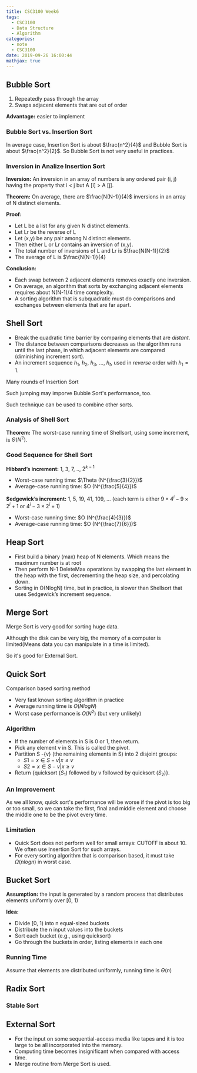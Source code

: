 ```yaml
---
title: CSC3100 Week6
tags:
  - CSC3100
  - Data Structure
  - Algorithm
categories:
  - note
  - CSC3100
date: 2019-09-26 16:00:44
mathjax: true
---
```


## Bubble Sort

1. Repeatedly pass through the array
2. Swaps adjacent elements that are out of order

**Advantage:** easier to implement

### Bubble Sort vs. Insertion Sort

In average case, Insertion Sort is about $\frac{n^2}{4}$ and Bubble Sort is about $\frac{n^2}{2}$. So Bubble Sort is not very useful in practices.

### Inversion in Analize Insertion Sort

**Inversion:** An inversion in an array of numbers is any ordered pair (i, j) having the property that i < j but A \[i\] > A \[j\].

**Theorem:** On average, there are $\frac{N(N-1)}{4}$ inversions in an array of N distinct elements.

**Proof:**

- Let L be a list for any given N distinct elements.
- Let Lr be the reverse of L
- Let (x,y) be any pair among N distinct elements.
- Then either L or Lr contains an inversion of (x,y).
- The total number of inversions of L and Lr is $\frac{N(N-1)}{2}$
- The average of L is $\frac{N(N-1)}{4}

**Conclusion:**

- Each swap between 2 adjacent elements removes exactly one inversion.
- On average, an algorithm that sorts by exchanging adjacent elements requires about N(N-1)/4 time complexity. 
- A sorting algorithm that is subquadratic must do comparisons and exchanges between elements that are far apart.

## Shell Sort

- Break the quadratic time barrier by comparing elements that are *distant*.
- The distance between comparisons decreases as the algorithm runs until the last phase, in which adjacent elements are compared (diminishing increment sort).
- An increment sequence $h_1$, $h_2$, $h_3$, ..., $h_t$, used in *reverse* order with $h_1=1$.

Many rounds of Insertion Sort

Such jumping may imporve Bubble Sort's performance, too.

Such technique can be used to combine other sorts.

### Analysis of Shell Sort

**Theorem:** The worst-case running time of Shellsort, using some increment, is $\Theta(N^2)$.

### Good Sequence for Shell Sort

**Hibbard’s increment:** 1, 3, 7, .., $2^{k-1}$

- Worst-case running time: $\Theta (N^{\frac{3}{2}})$
- Average-case running time: $O (N^{\frac{5}{4}})$

**Sedgewick’s increment:** 1, 5, 19, 41, 109, ... (each term is either $9\times 4^i-9\times 2^i+1$ or $4^i-3\times 2^i+1$)

- Worst-case running time: $O (N^{\frac{4}{3}})$
- Average-case running time: $O (N^{\frac{7}{6}})$

## Heap Sort

- First build a binary (max) heap of N elements. Which means the maximum number is at root
- Then perform N-1 DeleteMax operations by swapping the last element in the heap with the first, decrementing the heap size, and percolating down.
- Sorting in O(NlogN) time, but in practice, is slower than Shellsort that uses Sedgewick’s increment sequence.

## Merge Sort

Merge Sort is very good for sorting huge data.

Although the disk can be very big, the memory of a computer is limited(Means data you can manipulate in a time is limited).

So it's good for External Sort.

## Quick Sort

Comparison based sorting method

- Very fast known sorting algorithm in practice
- Average running time is $O(NlogN)$
- Worst case performance is $O(N^2)$ (but very unlikely)

### Algorithm

- If the number of elements in S is 0 or 1, then return.
- Pick any element v in S. This is called the pivot.
- Partition S -{v} (the remaining elements in S) into 2 disjoint groups:
  - $S1 = {x \in S-{v}|x \leq v}$
  - $S2 = {x \in S-{v}|x \geq v}$
- Return {quicksort ($S_1$) followed by v followed by quicksort ($S_2$)}.

### An Improvement

As we all know, quick sort's performance will be worse if the pivot is too big or too small, so we can take the first, final and middle element and choose the middle one to be the pivot every time.

### Limitation

- Quick Sort does not perform well for small arrays: CUTOFF is about 10. We often use Insertion Sort for such arrays.
- For every sorting algorithm that is comparison based, it must take $\Omega (nlogn)$ in worst case.

## Bucket Sort

**Assumption:** the input is generated by a random process that distributes elements uniformly over [0, 1)

**Idea:**

- Divide [0, 1) into n equal-sized buckets
- Distribute the n input values into the buckets
- Sort each bucket (e.g., using quicksort)
- Go through the buckets in order, listing elements in each one

### Running Time

Assume that elements are distributed uniformly, running time is $\Theta (n)$



## Radix Sort





### Stable Sort





## External Sort

- For the input on some sequential-access media like tapes and it is too large to be all incorporated into the memory.
- Computing time becomes insignificant when compared with access time.
- Merge routine from Merge Sort is used.
